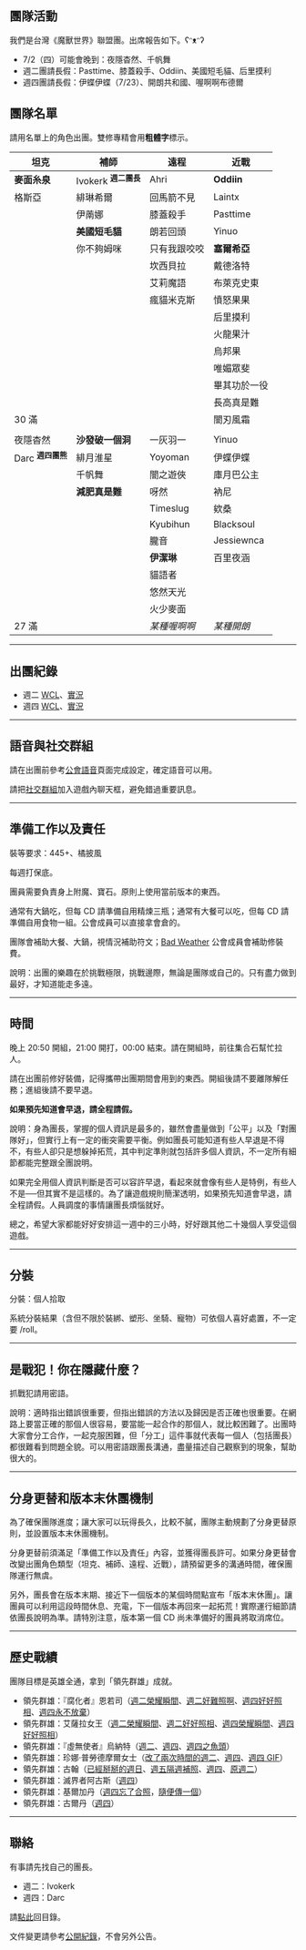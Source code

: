 ## 團隊活動

我們是台灣《魔獸世界》聯盟團。出席報告如下。ʕᵔᴥᵔʔ

- 7/2（四）可能會晚到：夜隱杳然、千帆舞
- 週二團請長假：Pasttime、膝蓋殺手、Oddiin、美國短毛貓、后里摸利
- 週四團請長假：伊蝶伊蝶（7/23）、開朗共和國、喔啊啊布德爾

## 團隊名單

請用名單上的角色出團。雙修專精會用**粗體字**標示。

| **坦克**                             | **補師**          | **遠程**         | **近戰**    |
| ------------------------------------ | ----------------- | ---------------- | ----------- |
|  **麥面糸泉**   |  Ivokerk <sup>**週二團長**</sup>       |   Ahri            | **Oddiin**  |
| 格斯亞                                |     緋琳希爾      | 回馬箭不見        |   Laintx    |
|                                      |      伊萳娜       | 膝蓋殺手          | Pasttime    |
|                                      | **美國短毛貓**    | 朗若回頭         | Yinuo        |
|                                      |  你不夠姆咪        | 只有我跟咬咬     | **塞爾希亞** |
|                                      |                   | 坎西貝拉          |   戴德洛特   |
|                                      |                   | 艾莉魔語          |  布萊克史東  |
|                                      |                   | 瘋貓米克斯         |  憤怒果果   |
|                                      |                   |                   |  后里摸利   |
|                                      |                   |                   |  火龍果汁   |
|                                      |                   |                   |  烏邦果    |
|                                     |                   |                   |   唯媚眾斐  |
|                                     |                   |                   | 畢其功於一役 |
|                                     |                   |                   |  長高真是難  |
|        30 滿                         |                   |                  |  闇刃風霜   |
|                                 |                   |                  |       |
| 夜隱杳然                     | **沙發破一個洞** | 一灰羽一     | Yinuo      |
| Darc <sup>**週四團熊**</sup> | 緋月淮星          | Yoyoman    | 伊蝶伊蝶    |
|                             | 千帆舞            | 闇之遊俠    | 庫月巴公主  |
|                             | **減肥真是難**   | 呀然        | 衲尼        |
|                             |                  | Timeslug    | 欸桑       |
|                             |                  | Kyubihun    | Blacksoul  |
|                             |                  | 朧音        | Jessiewnca |
|                             |                  | **伊潔琳**  | 百里夜涵   |
|                             |                  | 貓語者      |            |
|                             |                  | 悠然天光     |           |
|                             |                  | 火少麥面     |           |
| 27 滿                       |                  | _某種喔啊啊_ | _某種開朗_ | 

---

## 出團紀錄

- 週二 [WCL](https://www.warcraftlogs.com/user/reports-list/256518/)、[實況](https://www.twitch.tv/sleepingforest1230/videos)
- 週四 [WCL](https://www.warcraftlogs.com/user/reports-list/302729/)、[實況](https://www.twitch.tv/dalechou/videos)

--- 

## 語音與社交群組

請在出團前參考[公會語音](voicechat.html)頁面完成設定，確定語音可以用。

請把[社交群組](https://blizzard.com/invite/9EVogsdqA)加入遊戲內聊天框，避免錯過重要訊息。

---

## 準備工作以及責任

裝等要求：445+、橘披風

每週打保底。

團員需要負責身上附魔、寶石。原則上使用當前版本的東西。

通常有大鍋吃，但每 CD 請準備自用精煉三瓶；通常有大餐可以吃，但每 CD 請準備自用食物一組。公會成員可以直接拿會倉的。

團隊會補助大餐、大鍋，視情況補助符文；[Bad Weather](index.html) 公會成員會補助修裝費。

說明：出團的樂趣在於挑戰極限，挑戰邊際，無論是團隊或自己的。只有盡力做到最好，才知道能走多遠。

---

## 時間

晚上 20:50 開組，21:00 開打，00:00 結束。請在開組時，前往集合石幫忙拉人。

請在出團前修好裝備，記得攜帶出團期間會用到的東西。開組後請不要離隊解任務；進組後請不要早退。

**如果預先知道會早退，請全程請假。**

說明：身為團長，掌握的個人資訊是最多的，雖然會盡量做到「公平」以及「對團隊好」，但實行上有一定的衝突需要平衡。例如團長可能知道有些人早退是不得不，有些人卻只是想躲掉拓荒，其中判定準則就包括許多個人資訊，不一定所有細節都能完整跟全團說明。

如果完全用個人資訊判斷是否可以容許早退，看起來就會像有些人是特例，有些人不是──但其實不是這樣的。為了讓遊戲規則簡潔透明，如果預先知道會早退，請全程請假。人員調度的事情讓團長煩惱就好。

總之，希望大家都能好好安排這一週中的三小時，好好跟其他二十幾個人享受這個遊戲。

---
## 分裝

分裝：個人拾取

系統分裝結果（含但不限於裝綁、塑形、坐騎、寵物）可依個人喜好處置，不一定要 /roll。

---

## 是戰犯！你在隱藏什麼？

抓戰犯請用密語。

說明：適時指出錯誤很重要，但指出錯誤的方法以及歸因是否正確也很重要。在網路上要當正確的那個人很容易，要當能一起合作的那個人，就比較困難了。出團時大家會分工合作，一起克服困難，但「分工」這件事就代表每一個人（包括團長）都很難看到問題全貌。可以用密語跟團長溝通，盡量描述自己觀察到的現象，幫助很大的。

---

## 分身更替和版本末休團機制

為了確保團隊進度；讓大家可以玩得長久，比較不膩，團隊主動規劃了分身更替原則，並設置版本末休團機制。

分身更替前須滿足「準備工作以及責任」內容，並獲得團長許可。如果分身更替會改變出團角色類型（坦克、補師、遠程、近戰），請預留更多的溝通時間，確保團隊運行無虞。

另外，團長會在版本末期、接近下一個版本的某個時間點宣布「版本末休團」。讓團員可以利用這段時間休息、充電，下一個版本再回來一起拓荒！實際運行細節請依團長說明為準。請特別注意，版本第一個 CD 尚未準備好的團員將取消席位。

---

## 歷史戰績

團隊目標是英雄全通，拿到「領先群雄」成就。

- 領先群雄：『腐化者』恩若司（[週二榮耀瞬間](img_aotc_nzoth_tue.jpg)、[週二好難照啊](img_aotc_nzoth_tue2.jpg)、[週四好好照相](img_aotc_nzoth_thu.jpg)、[週四永不放棄](https://www.twitch.tv/videos/587773572)）
- 領先群雄：艾薩拉女王（[週二榮耀瞬間](img_aotc_azshara_tue.jpg)、[週二好好照相](img_aotc_azshara_tue2.jpg)、[週四榮耀瞬間](img_aotc_azshara_thu.jpg)、[週四好好照相](img_aotc_azshara_thu2.jpg)）
- 領先群雄：『虛無使者』烏納特（[週二](img_aotc_uunat_tue.jpg)、[週四](img_aotc_uunat_thu.jpg)、[週四之魚頭](img_aotc_uunat_thu2.jpg)）
- 領先群雄：珍娜‧普勞德摩爾女士（[改了兩次時間的週二](img_aotc_jaina_tue.jpg)、[週四](img_aotc_jaina_thu.jpg)、[週四 GIF](img_aotc_jaina_thu.gif)）
- 領先群雄：古翰（[已經掰掰的週日](img_aotc_ghuun_sun.jpg)、[週五隔週補照](img_aotc_ghuun_fri.jpg)、[週四](img_aotc_ghuun_thu.jpg)、[原週二](img_aotc_ghuun_tue.png)）
- 領先群雄：滅界者阿古斯（[週四](img_aotc_argus.jpg)）
- 領先群雄：基爾加丹（[週四忘了合照](img_aotc_kiljaeden.jpg)，[隨便傳一個](img_aotc_kiljaeden2.jpg)）
- 領先群雄：古爾丹（[週四](img_aotc_guldan.jpg)）

---

## 聯絡

有事請先找自己的團長。

- 週二：Ivokerk
- 週四：Darc

請[點此](index.html)回目錄。

文件變更請參考[公開紀錄](https://github.com/badbadweather/badbadweather.github.io/commits/master/raid.md)，不會另外公告。
